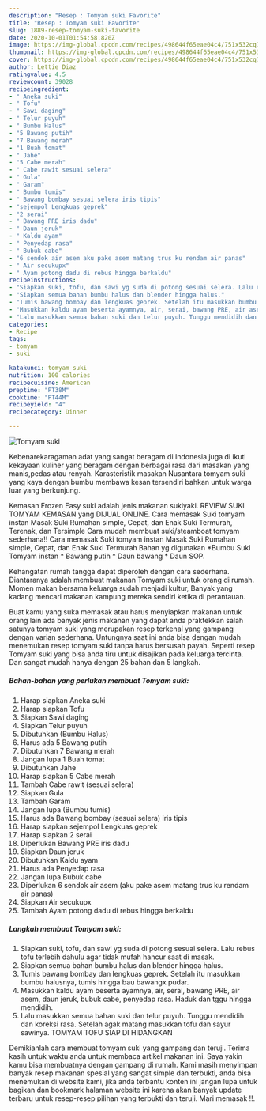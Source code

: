 ```yaml
---
description: "Resep : Tomyam suki Favorite"
title: "Resep : Tomyam suki Favorite"
slug: 1889-resep-tomyam-suki-favorite
date: 2020-10-01T01:54:58.820Z
image: https://img-global.cpcdn.com/recipes/498644f65eae04c4/751x532cq70/tomyam-suki-foto-resep-utama.jpg
thumbnail: https://img-global.cpcdn.com/recipes/498644f65eae04c4/751x532cq70/tomyam-suki-foto-resep-utama.jpg
cover: https://img-global.cpcdn.com/recipes/498644f65eae04c4/751x532cq70/tomyam-suki-foto-resep-utama.jpg
author: Lettie Diaz
ratingvalue: 4.5
reviewcount: 39028
recipeingredient:
- " Aneka suki"
- " Tofu"
- " Sawi daging"
- " Telur puyuh"
- " Bumbu Halus"
- "5 Bawang putih"
- "7 Bawang merah"
- "1 Buah tomat"
- " Jahe"
- "5 Cabe merah"
- " Cabe rawit sesuai selera"
- " Gula"
- " Garam"
- " Bumbu tumis"
- " Bawang bombay sesuai selera iris tipis"
- "sejempol Lengkuas geprek"
- "2 serai"
- " Bawang PRE iris dadu"
- " Daun jeruk"
- " Kaldu ayam"
- " Penyedap rasa"
- " Bubuk cabe"
- "6 sendok air asem aku pake asem matang trus ku rendam air panas"
- " Air secukupx"
- " Ayam potong dadu di rebus hingga berkaldu"
recipeinstructions:
- "Siapkan suki, tofu, dan sawi yg suda di potong sesuai selera. Lalu rebus tofu terlebih dahulu agar tidak mufah hancur saat di masak."
- "Siapkan semua bahan bumbu halus dan blender hingga halus."
- "Tumis bawang bombay dan lengkuas geprek. Setelah itu masukkan bumbu halusnya, tumis hingga bau bawangx pudar."
- "Masukkan kaldu ayam beserta ayamnya, air, serai, bawang PRE, air asem, daun jeruk, bubuk cabe, penyedap rasa. Haduk dan tggu hingga mendidih."
- "Lalu masukkan semua bahan suki dan telur puyuh. Tunggu mendidih dan koreksi rasa. Setelah agak matang masukkan tofu dan sayur sawinya. TOMYAM TOFU SIAP DI HIDANGKAN"
categories:
- Recipe
tags:
- tomyam
- suki

katakunci: tomyam suki 
nutrition: 100 calories
recipecuisine: American
preptime: "PT38M"
cooktime: "PT44M"
recipeyield: "4"
recipecategory: Dinner

---
```



![Tomyam suki](https://img-global.cpcdn.com/recipes/498644f65eae04c4/751x532cq70/tomyam-suki-foto-resep-utama.jpg)

Kebenarekaragaman adat yang sangat beragam di Indonesia juga di ikuti kekayaan kuliner yang beragam dengan berbagai rasa dari masakan yang manis,pedas atau renyah. Karasteristik masakan Nusantara tomyam suki yang kaya dengan bumbu membawa kesan tersendiri bahkan untuk warga luar yang berkunjung.


Kemasan Frozen Easy suki adalah jenis makanan sukiyaki. REVIEW SUKI TOMYAM KEMASAN yang DIJUAL ONLINE. Cara memasak Suki tomyam instan Masak Suki Rumahan simple, Cepat, dan Enak Suki Termurah, Terenak, dan Tersimple Cara mudah membuat suki/steamboat tomyam sederhana!! Cara memasak Suki tomyam instan Masak Suki Rumahan simple, Cepat, dan Enak Suki Termurah Bahan yg digunakan *Bumbu Suki Tomyam instan * Bawang putih * Daun bawang * Daun SOP.

Kehangatan rumah tangga dapat diperoleh dengan cara sederhana. Diantaranya adalah membuat makanan Tomyam suki untuk orang di rumah. Momen makan bersama keluarga sudah menjadi kultur, Banyak yang kadang mencari makanan kampung mereka sendiri ketika di perantauan.

Buat kamu yang suka memasak atau harus menyiapkan makanan untuk orang lain ada banyak jenis makanan yang dapat anda praktekkan salah satunya tomyam suki yang merupakan resep terkenal yang gampang dengan varian sederhana. Untungnya saat ini anda bisa dengan mudah menemukan resep tomyam suki tanpa harus bersusah payah.
Seperti resep Tomyam suki yang bisa anda tiru untuk disajikan pada keluarga tercinta. Dan sangat mudah hanya dengan 25 bahan dan 5 langkah.


<!--inarticleads1-->

##### Bahan-bahan yang perlukan membuat Tomyam suki:

1. Harap siapkan  Aneka suki
1. Harap siapkan  Tofu
1. Siapkan  Sawi daging
1. Siapkan  Telur puyuh
1. Dibutuhkan  (Bumbu Halus)
1. Harus ada 5 Bawang putih
1. Dibutuhkan 7 Bawang merah
1. Jangan lupa 1 Buah tomat
1. Dibutuhkan  Jahe
1. Harap siapkan 5 Cabe merah
1. Tambah  Cabe rawit (sesuai selera)
1. Siapkan  Gula
1. Tambah  Garam
1. Jangan lupa  (Bumbu tumis)
1. Harus ada  Bawang bombay (sesuai selera) iris tipis
1. Harap siapkan sejempol Lengkuas geprek
1. Harap siapkan 2 serai
1. Diperlukan  Bawang PRE iris dadu
1. Siapkan  Daun jeruk
1. Dibutuhkan  Kaldu ayam
1. Harus ada  Penyedap rasa
1. Jangan lupa  Bubuk cabe
1. Diperlukan 6 sendok air asem (aku pake asem matang trus ku rendam air panas)
1. Siapkan  Air secukupx
1. Tambah  Ayam potong dadu di rebus hingga berkaldu




<!--inarticleads2-->

##### Langkah membuat  Tomyam suki:

1. Siapkan suki, tofu, dan sawi yg suda di potong sesuai selera. Lalu rebus tofu terlebih dahulu agar tidak mufah hancur saat di masak.
1. Siapkan semua bahan bumbu halus dan blender hingga halus.
1. Tumis bawang bombay dan lengkuas geprek. Setelah itu masukkan bumbu halusnya, tumis hingga bau bawangx pudar.
1. Masukkan kaldu ayam beserta ayamnya, air, serai, bawang PRE, air asem, daun jeruk, bubuk cabe, penyedap rasa. Haduk dan tggu hingga mendidih.
1. Lalu masukkan semua bahan suki dan telur puyuh. Tunggu mendidih dan koreksi rasa. Setelah agak matang masukkan tofu dan sayur sawinya. TOMYAM TOFU SIAP DI HIDANGKAN




Demikianlah cara membuat tomyam suki yang gampang dan teruji. Terima kasih untuk waktu anda untuk membaca artikel makanan ini. Saya yakin kamu bisa membuatnya dengan gampang di rumah. Kami masih menyimpan banyak resep makanan spesial yang sangat simple dan terbukti, anda bisa menemukan di website kami, jika anda terbantu konten ini jangan lupa untuk bagikan dan bookmark halaman website ini karena akan banyak update terbaru untuk resep-resep pilihan yang terbukti dan teruji. Mari memasak !!. 
